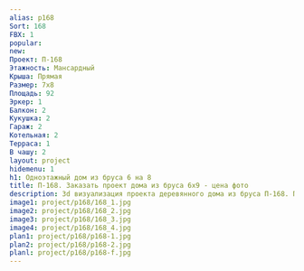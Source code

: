 ```yaml
---
alias: p168
Sort: 168
FBX: 1
popular: 
new: 
Проект: П-168
Этажность: Мансардный
Крыша: Прямая
Размер: 7х8
Площадь: 92
Эркер: 1
Балкон: 2
Кукушка: 2
Гараж: 2
Котельная: 2
Терраса: 1
В чашу: 2
layout: project
hidemenu: 1
h1: Одноэтажный дом из бруса 6 на 8
title: П-168. Заказать проект дома из бруса 6х9 - цена фото
description: 3d визуализация проекта деревянного дома из бруса П-168. Площадь 92 м2, размер 6х9. Вы можете внести любые изменения в проект.
image1: project/p168/168_1.jpg
image2: project/p168/168_2.jpg
image3: project/p168/168_3.jpg
image4: project/p168/168_4.jpg
plan1: project/p168/p168-1.jpg
plan2: project/p168/p168-2.jpg
planl: project/p168/p168-f.jpg
---
```

